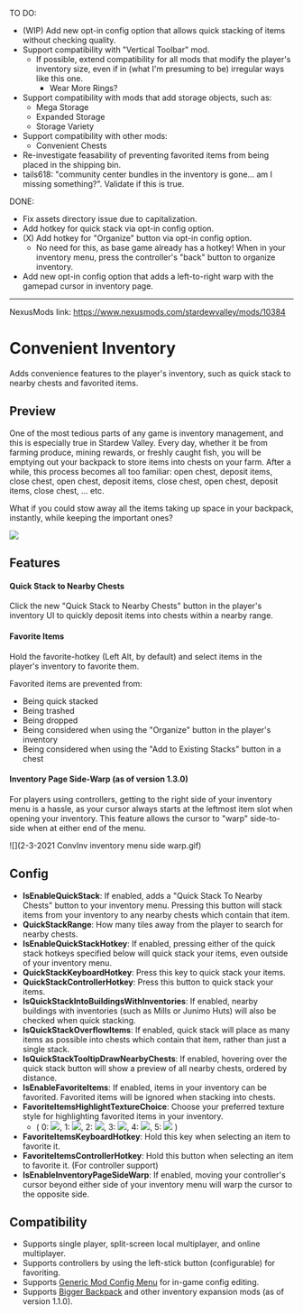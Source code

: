 TO DO:
 - (WIP) Add new opt-in config option that allows quick stacking of items without checking quality.
 - Support compatibility with "Vertical Toolbar" mod.
   - If possible, extend compatibility for all mods that modify the player's inventory size, even if in (what I'm presuming to be) irregular ways like this one.
     - Wear More Rings?
 - Support compatibility with mods that add storage objects, such as:
   - Mega Storage
   - Expanded Storage
   - Storage Variety
 - Support compatibility with other mods:
   - Convenient Chests
 - Re-investigate feasability of preventing favorited items from being placed in the shipping bin.
 - tails618: "community center bundles in the inventory is gone... am I missing something?". Validate if this is true.

 DONE:
 - Fix assets directory issue due to capitalization.
 - Add hotkey for quick stack via opt-in config option.
 - (X) Add hotkey for "Organize" button via opt-in config option.
   - No need for this, as base game already has a hotkey! When in your inventory menu, press the controller's "back" button to organize inventory.
 - Add new opt-in config option that adds a left-to-right warp with the gamepad cursor in inventory page.

 ---

NexusMods link: https://www.nexusmods.com/stardewvalley/mods/10384

# Convenient Inventory
Adds convenience features to the player's inventory, such as quick stack to nearby chests and favorited items.

## Preview
One of the most tedious parts of any game is inventory management, and this is especially true in Stardew Valley. Every day, whether it be from farming produce, mining rewards, or freshly caught fish, you will be emptying out your backpack to store items into chests on your farm. After a while, this process becomes all too familiar: open chest, deposit items, close chest, open chest, deposit items, close chest, open chest, deposit items, close chest, ... etc.

What if you could stow away all the items taking up space in your backpack, instantly, while keeping the important ones?

![](https://imgur.com/R4QWKVI.gif)

## Features
#### Quick Stack to Nearby Chests
Click the new "Quick Stack to Nearby Chests" button in the player's inventory UI to quickly deposit items into chests within a nearby range.

#### Favorite Items
Hold the favorite-hotkey (Left Alt, by default) and select items in the player's inventory to favorite them.

Favorited items are prevented from:
 - Being quick stacked
 - Being trashed
 - Being dropped
 - Being considered when using the "Organize" button in the player's inventory
 - Being considered when using the "Add to Existing Stacks" button in a chest

#### Inventory Page Side-Warp (as of version 1.3.0)
For players using controllers, getting to the right side of your inventory menu is a hassle, as your cursor always starts at the leftmost item slot when opening your inventory. This feature allows the cursor to "warp" side-to-side when at either end of the menu.

![](2-3-2021 ConvInv inventory menu side warp.gif)

## Config
 - **IsEnableQuickStack**: If enabled, adds a "Quick Stack To Nearby Chests" button to your inventory menu. Pressing this button will stack items from your inventory to any nearby chests which contain that item.
 - **QuickStackRange**: How many tiles away from the player to search for nearby chests.
 - **IsEnableQuickStackHotkey**: If enabled, pressing either of the quick stack hotkeys specified below will quick stack your items, even outside of your inventory menu.
 - **QuickStackKeyboardHotkey**: Press this key to quick stack your items.
 - **QuickStackControllerHotkey**: Press this button to quick stack your items.
 - **IsQuickStackIntoBuildingsWithInventories**: If enabled, nearby buildings with inventories (such as Mills or Junimo Huts) will also be checked when quick stacking.
 - **IsQuickStackOverflowItems**: If enabled, quick stack will place as many items as possible into chests which contain that item, rather than just a single stack.
 - **IsQuickStackTooltipDrawNearbyChests**: If enabled, hovering over the quick stack button will show a preview of all nearby chests, ordered by distance.
 - **IsEnableFavoriteItems**: If enabled, items in your inventory can be favorited. Favorited items will be ignored when stacking into chests.
 - **FavoriteItemsHighlightTextureChoice**: Choose your preferred texture style for highlighting favorited items in your inventory.
   - ( 0: ![](https://i.imgur.com/fTMl0FT.png),  1: ![](https://i.imgur.com/NTlia1R.png),  2: ![](https://i.imgur.com/QGztt8Q.png),  3: ![](https://i.imgur.com/MBG2A6e.png),  4: ![](https://i.imgur.com/rZqklnN.png),  5: ![](https://i.imgur.com/FvKpyZV.png) )
 - **FavoriteItemsKeyboardHotkey**: Hold this key when selecting an item to favorite it.
 - **FavoriteItemsControllerHotkey**: Hold this button when selecting an item to favorite it. (For controller support)
 - **IsEnableInventoryPageSideWarp**: If enabled, moving your controller's cursor beyond either side of your inventory menu will warp the cursor to the opposite side.

## Compatibility
 - Supports single player, split-screen local multiplayer, and online multiplayer.
 - Supports controllers by using the left-stick button (configurable) for favoriting.
 - Supports [Generic Mod Config Menu](https://www.nexusmods.com/stardewvalley/mods/5098) for in-game config editing.
 - Supports [Bigger Backpack](https://www.nexusmods.com/stardewvalley/mods/1845) and other inventory expansion mods (as of version 1.1.0).
